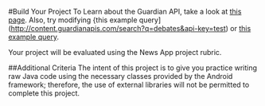 #Build Your Project
To Learn about the Guardian API, take a look at [this page](http://open-platform.theguardian.com/documentation/). Also, try modifying {this example query](http://content.guardianapis.com/search?q=debates&api-key=test) or [this example query](http://content.guardianapis.com/search?q=debate&tag=politics/politics&from-date=2014-01-01&api-key=test).

Your project will be evaluated using the News App project rubric.

##Additional Criteria
The intent of this project is to give you practice writing raw Java code using the necessary classes provided by the Android framework; therefore, the use of external libraries will not be permitted to complete this project.